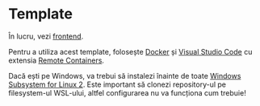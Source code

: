 # Template

În lucru, vezi [frontend](web/README.md).

Pentru a utiliza acest template, folosește [Docker][1] și [Visual Studio Code][2] cu extensia [Remote Containers][3].

Dacă ești pe Windows, va trebui să instalezi înainte de toate [Windows Subsystem for Linux 2][4]. Este important să clonezi repository-ul pe filesystem-ul WSL-ului, altfel configurarea nu va funcționa cum trebuie!

[//]: # 'TODO: Configure Cypress'
[//]: # 'TODO: Configure Github Actions'
[1]: https://www.docker.com/
[2]: https://code.visualstudio.com/
[3]: https://marketplace.visualstudio.com/items?itemName=ms-vscode-remote.remote-containers
[4]: https://docs.microsoft.com/en-us/windows/wsl/install-win10

